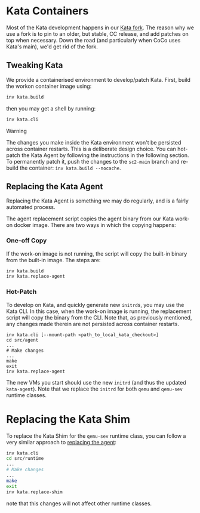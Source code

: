 # Kata Containers

Most of the Kata development happens in our [Kata fork](
https://github.com/csegarragonz/kata-containers). The reason why we use a fork
is to pin to an older, but stable, CC release, and add patches on top when
necessary. Down the road (and particularly when CoCo uses Kata's main), we'd
get rid of the fork.

## Tweaking Kata

We provide a containerised environment to develop/patch Kata. First, build the
workon container image using:

```bash
inv kata.build
```

then you may get a shell by running:

```bash
inv kata.cli
```

> [!WARNING]
> The changes you make inside the Kata environment won't be persisted across
> container restarts. This is a deliberate design choice. You can hot-patch
> the Kata Agent by following the instructions in the following section. To
> permanently patch it, push the changes to the `sc2-main` branch and re-build
> the container: `inv kata.build --nocache`.

## Replacing the Kata Agent

Replacing the Kata Agent is something we may do regularly, and is a fairly
automated process.

The agent replacement script copies the agent binary from our Kata work-on
docker image. There are two ways in which the copying happens:

### One-off Copy

If the work-on image is not running, the script will copy the built-in binary
from the built-in image. The steps are:

```bash
inv kata.build
inv kata.replace-agent
```

### Hot-Patch

To develop on Kata, and quickly generate new `initrd`s, you may use the Kata
CLI. In this case, when the work-on image is running, the replacement script
will copy the binary from the CLI. Note that, as previously mentioned,
any changes made therein are not persisted across container restarts.

```bas
inv kata.cli [--mount-path <path_to_local_kata_checkout>]
cd src/agent
...
# Make changes
...
make
exit
inv kata.replace-agent
```

The new VMs you start should use the new `initrd` (and thus the updated
`kata-agent`). Note that we replace the `initrd` for both `qemu` and `qemu-sev`
runtime classes.

# Replacing the Kata Shim

To replace the Kata Shim for the `qemu-sev` runtime class, you can follow a
very similar approach to [replacing the agent](#replacing-the-kata-agent):

```bash
inv kata.cli
cd src/runtime
...
# Make changes
...
make
exit
inv kata.replace-shim
```

note that this changes will not affect other runtime classes.
